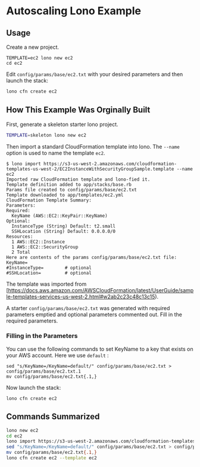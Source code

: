 # Autoscaling Lono Example

## Usage

Create a new project.

```
TEMPLATE=ec2 lono new ec2
cd ec2
```

Edit `config/params/base/ec2.txt` with your desired parameters and then launch the stack:

```sh
lono cfn create ec2
```

## How This Example Was Orginally Built

First, generate a skeleton starter lono project.

```sh
TEMPLATE=skeleton lono new ec2
```

Then import a standard CloudFormation template into lono. The `--name` option is used to name the template `ec2`.

```
$ lono import https://s3-us-west-2.amazonaws.com/cloudformation-templates-us-west-2/EC2InstanceWithSecurityGroupSample.template --name ec2
Imported raw CloudFormation template and lono-fied it.
Template definition added to app/stacks/base.rb
Params file created to config/params/base/ec2.txt
Template downloaded to app/templates/ec2.yml
CloudFormation Template Summary:
Parameters:
Required:
  KeyName (AWS::EC2::KeyPair::KeyName)
Optional:
  InstanceType (String) Default: t2.small
  SSHLocation (String) Default: 0.0.0.0/0
Resources:
  1 AWS::EC2::Instance
  1 AWS::EC2::SecurityGroup
  2 Total
Here are contents of the params config/params/base/ec2.txt file:
KeyName=
#InstanceType=        # optional
#SSHLocation=         # optional
```

The template was imported from [https://docs.aws.amazon.com/AWSCloudFormation/latest/UserGuide/sample-templates-services-us-west-2.html#w2ab2c23c48c13c15).

A starter `config/params/base/ec2.txt` was generated with required parameters emptied and optional parameters commented out.  Fill in the required parameters.

### Filling in the Parameters

You can use the following commands to set KeyName to a key that exists on your AWS account.  Here we use `default` :

```
sed "s/KeyName=/KeyName=default/" config/params/base/ec2.txt > config/params/base/ec2.txt.1
mv config/params/base/ec2.txt{.1,}
```

Now launch the stack:

```
lono cfn create ec2
```

## Commands Summarized

```sh
lono new ec2
cd ec2
lono import https://s3-us-west-2.amazonaws.com/cloudformation-templates-us-west-2/EC2InstanceWithSecurityGroupSample.template --name ec2
sed "s/KeyName=/KeyName=default/" config/params/base/ec2.txt > config/params/base/ec2.txt.1
mv config/params/base/ec2.txt{.1,}
lono cfn create ec2 --template ec2
```
